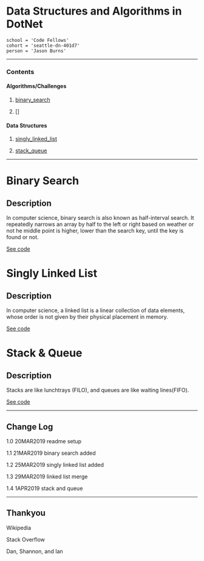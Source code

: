 # Data Structures and Algorithms in DotNet
```
school = 'Code Fellows'
cohort = 'seattle-dn-401d7'
person = 'Jason Burns'
```
------------------------------
<a id="contents"></a>

### Contents <br>

<!-- ##### Data Structures <br>

1. [single_linked_list](#single_linked_list)

##### Sorts <br>

1. [selection_sort](#selection_sort) -->

#### Algorithms/Challenges

1. [binary_search](#binary_search)

1. []

#### Data Structures

1. [singly_linked_list](#singly_linked_list)

1. [stack_queue](#stack_queue)


------------------------------

<a id="binary_search"></a>
# Binary Search

## Description
In computer science, binary search is also known as half-interval search.
It repeatedly narrows an array by half to the left or right based on weather or not he middle point is higher, lower than the search key, until the key is found or not.

[See code](https://github.com/jasonb315/data-structures-and-algorithms-dn/tree/master/BinarySearch)

<a id="singly_linked_list"></a>
# Singly Linked List

## Description
In computer science, a linked list is a linear collection of data elements, whose order is not given by their physical placement in memory.

[See code](https://github.com/jasonb315/data-structures-and-algorithms-dn/tree/master/DataStructures/LinkedList)

<a id="stack_queue"></a>
# Stack & Queue

## Description
Stacks are like lunchtrays (FILO), and queues are like waiting lines(FIFO).

[See code](https://github.com/jasonb315/data-structures-and-algorithms-dn/tree/master/DataStructures/StacksAndQueues)

<!--
![name](https://github.com/jasonb315/data-structures-and-algorithms-dn/blob/master/assets/[name].jpg)
-->

------------------------------

## Change Log

1.0 20MAR2019 readme setup

1.1 21MAR2019 binary search added

1.2 25MAR2019 singly linked list added

1.3 29MAR2019 linked list merge

1.4 1APR2019 stack and queue

------------------------------

## Thankyou

Wikipedia

Stack Overflow

Dan, Shannon, and Ian

<!-- 
## Methods

| Method | Summary | Big O Time | Big O Space | Example | 
| :----------- | :----------- | :-------------: | :-------------: | :----------- |
| Insert | Adds a new `Node` to the `Linked List` | O(1) | O(1) | myList.Insert(99) |
| Includes | Takes in a value and returns a boolean depending on if the value is in the `LinkedList` | O(n) | O(1) | myList.Includes(99) |
| Print | Prints the `Linked List` to the console | O(n) | O(1) | myList.Print() | -->